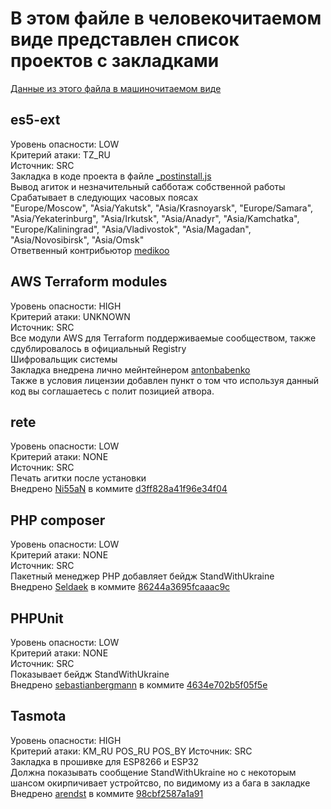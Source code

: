 # В этом файле в человекочитаемом виде представлен список проектов с закладками
[Данные из этого файла в машиночитаемом виде](./projects.json)

## es5-ext
Уровень опасности: LOW  
Критерий атаки: TZ_RU  
Источник: SRC   
Закладка в коде проекта в файле [_postinstall.js](https://github.com/medikoo/es5-ext/blob/main/_postinstall.js)   
Вывод агиток и незначительный сабботаж собственной работы  
Срабатывает в следующих часовых поясах  
"Europe/Moscow", "Asia/Yakutsk", "Asia/Krasnoyarsk", "Europe/Samara", "Asia/Yekaterinburg", "Asia/Irkutsk", "Asia/Anadyr", "Asia/Kamchatka", "Europe/Kaliningrad", "Asia/Vladivostok", "Asia/Magadan", "Asia/Novosibirsk", "Asia/Omsk"  
Ответвенный контрибьютор [medikoo](https://github.com/medikoo)  

## AWS Terraform modules
Уровень опасности: HIGH  
Критерий атаки: UNKNOWN  
Источник: SRC   
Все модули AWS для Terraform поддерживаемые сообществом, также сдублировалось в официальный Registry  
Шифровальщик системы  
Закладка внедрена лично мейнтейнером [antonbabenko](https://github.com/antonbabenko)  
Также в условия лицензии добавлен пункт о том что используя данный код вы соглашаетесь с полит позицией атвора.  

## rete
Уровень опасности: LOW  
Критерий атаки: NONE   
Источник: SRC   
Печать агитки после установки  
Внедрено [Ni55aN](https://github.com/Ni55aN) в коммите [d3ff828a41f96e34f04](https://github.com/retejs/rete/commit/d3ff828a41f96e34f04619eb44c688c913ee8def)  

## PHP composer 
Уровень опасности: LOW  
Критерий атаки: NONE  
Источник: SRC   
Пакетный менеджер PHP добавляет бейдж StandWithUkraine  
Внедрено [Seldaek](https://github.com/Seldaek) в коммите [86244a3695fcaaac9c](https://github.com/composer/packagist/commit/86244a3695fcaaac9c5ba4257a4314eae1c6d981)  

## PHPUnit
Уровень опасности: LOW  
Критерий атаки: NONE  
Источник: SRC   
Показывает бейдж StandWithUkraine  
Внедрено [sebastianbergmann](https://github.com/sebastianbergmann) в коммите [4634e702b5f05f5e](https://github.com/sebastianbergmann/phpunit/commit/4634e702b5f05f5e948e531eb8b4fc19be40610c)  

## Tasmota
Уровень опасности: HIGH   
Критерий атаки: KM_RU POS_RU POS_BY
Источник: SRC   
Закладка в прошивке для ESP8266 и ESP32  
Должна показывать сообщение StandWithUkraine но с некоторым шансом окирпичивает устройтсво, по видимому из а бага в закладке  
Внедрено [arendst](https://github.com/arendst) в коммите [98cbf2587a1a91](https://github.com/arendst/Tasmota/commit/98cbf2587a1a914bbd16996ebb48dd451d3da448)  




